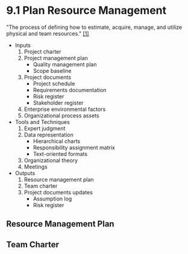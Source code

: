 # 9.1 Plan Resource Management

"The process of defining how to estimate, acquire, manage, and utilize physical
and team resources." [[1]](../home.md#references)

- Inputs
  1. Project charter
  2. Project management plan
     - Quality management plan
     - Scope baseline
  3. Project documents
     - Project schedule
     - Requirements documentation
     - Risk register
     - Stakeholder register
  4. Enterprise environmental factors
  5. Organizational process assets
- Tools and Techniques
  1. Expert judgment
  2. Data representation
     - Hierarchical charts
     - Responsibility assignment matrix
     - Text-oriented formats
  3. Organizational theory
  4. Meetings
- Outputs
  1. Resource management plan
  2. Team charter
  3. Project documents updates
     - Assumption log
     - Risk register

## Resource Management Plan

## Team Charter
